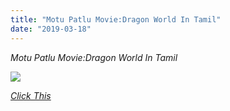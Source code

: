 ```yaml
---
title: "Motu Patlu Movie:Dragon World In Tamil"
date: "2019-03-18"
---
```


_Motu Patlu Movie:Dragon World In Tamil_  

[![](https://i.pinimg.com/originals/05/59/52/05595290d7f2b4e054ec5d176667f9a1.jpg)](https://i.pinimg.com/originals/05/59/52/05595290d7f2b4e054ec5d176667f9a1.jpg)

 _[Click This](https://clk.ink/ak92oPA)_
